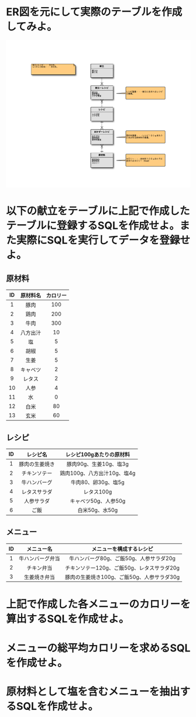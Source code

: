 # ER図を元にして実際のテーブルを作成してみよ。

![ER図](ER1.png)

# 以下の献立をテーブルに上記で作成したテーブルに登録するSQLを作成せよ。また実際にSQLを実行してデータを登録せよ。

## 原材料

|ID|原材料名|カロリー|
|:-:|:-:|:-:|
|1|豚肉|100|
|2|鶏肉|200|
|3|牛肉|300|
|4|八方出汁|10|
|5|塩|5|
|6|胡椒|5|
|7|生姜|5|
|8|キャベツ|2|
|9|レタス|2|
|10|人参|4|
|11|水|0|
|12|白米|80|
|13|玄米|60|

## レシピ

|ID|レシピ名|レシピ100gあたりの原材料|
|:-:|:-:|:-:|
|1|豚肉の生姜焼き|豚肉90g、生姜10g、塩3g|
|2|チキンソテー|鶏肉100g、八方出汁10g、塩4g|
|3|牛ハンバーグ|牛肉80、卵30g、塩5g|
|4|レタスサラダ|レタス100g|
|5|人参サラダ|キャベツ50g、人参50g|
|6|ご飯|白米50g、水50g|

## メニュー

|ID|メニュー名|メニューを構成するレシピ|
|:-:|:-:|:-:|
|1|牛ハンバーグ弁当|牛ハンバーグ80g、ご飯50g、人参サラダ20g|
|2|チキン弁当|チキンソテー120g、ご飯50g、レタスサラダ20g|
|3|生姜焼き弁当|豚肉の生姜焼き100g、ご飯50g、人参サラダ30g|

# 上記で作成した各メニューのカロリーを算出するSQLを作成せよ。

# メニューの総平均カロリーを求めるSQLを作成せよ。

# 原材料として塩を含むメニューを抽出するSQLを作成せよ。
